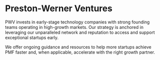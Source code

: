 # Preston-Werner Ventures

PWV invests in early-stage technology companies with strong founding teams operating in high-growth markets. Our strategy is anchored in leveraging our unparalleled network and reputation to access and support exceptional startups early.

We offer ongoing guidance and resources to help more startups achieve PMF faster and, when applicable, accelerate with the right growth partner.
